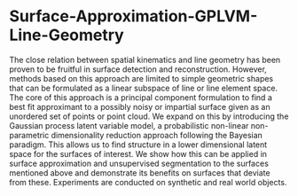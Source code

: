 # Surface-Approximation-GPLVM-Line-Geometry

The close relation between spatial kinematics and line geometry has been proven to be fruitful in surface detection and reconstruction. However, methods based on this approach are limited to simple geometric shapes that can be formulated as a linear subspace of line or line element space. The core of this approach is a principal component formulation to find a best fit approximant to a possibly noisy or impartial surface given as an unordered set of points or point cloud. We expand on this by introducing the Gaussian process latent variable model, a probabilistic non-linear non-parametric dimensionality reduction approach following the Bayesian paradigm. This allows us to find structure in a lower dimensional latent space for the surfaces of interest. We show how this can be applied in surface approximation and unsupervised segmentation to the surfaces mentioned above and demonstrate its benefits on surfaces that deviate from these. Experiments are conducted on synthetic and real world objects.



